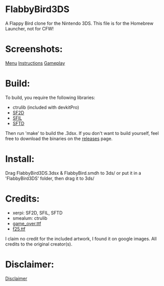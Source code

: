 # FlabbyBird3DS

A Flappy Bird clone for the Nintendo 3DS. This file is for the Homebrew Launcher, not for CFW!

# Screenshots:
[Menu](../master/screenshots/menu.png)
[Instructions](../master/screenshots/instr.png)
[Gameplay](../master/screenshots/game.png)

# Build:
To build, you require the following libraries:
- ctrulib (included with devkitPro)
- [SF2D](https://github.com/xerpi/sf2dlib)
- [SFIL](https://github.com/xerpi/sfillib)
- [SFTD](https://github.com/xerpi/sftdlib)

Then run 'make' to build the .3dsx.
If you don't want to build yourself, feel free to download the binaries on the [releases](https://github.com/reworks/FlabbyBird3DS/releases) page.

# Install:
Drag FlabbyBird3DS.3dsx & FlabbyBird.smdh to 3ds/ or put it in a 'FlabbyBird3DS' folder, then drag it to 3ds/

# Credits:
- xerpi: SF2D, SFIL, SFTD
- smealum: ctrulib
- [game_over.ttf](http://www.dafont.com/game-over.font)
- [f25.ttf](http://www.dafont.com/f25-bank-printer.font)

I claim no credit for the included artwork, I found it on google images. All credits to the original creator(s).

# Disclaimer:
[Disclaimer](../master/LICENSE.txt)
